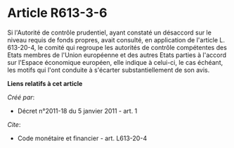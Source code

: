# Article R613-3-6

Si l'Autorité de contrôle prudentiel, ayant constaté un désaccord sur le niveau requis de fonds propres, avait consulté, en
application de l'article L. 613-20-4, le comité qui regroupe les autorités de contrôle compétentes des Etats membres de
l'Union européenne et des autres Etats parties à l'accord sur l'Espace économique européen, elle indique à celui-ci, le cas
échéant, les motifs qui l'ont conduite à s'écarter substantiellement de son avis.

**Liens relatifs à cet article**

_Créé par_:

  - Décret n°2011-18 du 5 janvier 2011 - art. 1

_Cite_:

  - Code monétaire et financier - art. L613-20-4
